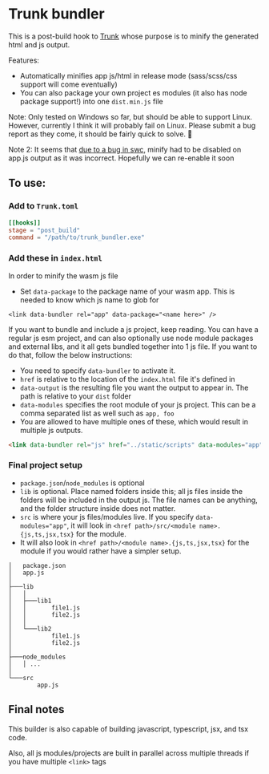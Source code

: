 # Trunk bundler

This is a post-build hook to [Trunk](https://github.com/thedodd/trunk/) whose purpose is to minify the generated html and js output.

Features:
- Automatically minifies app js/html in release mode (sass/scss/css support will come eventually)
- You can also package your own project es modules (it also has node package support!) into one `dist.min.js` file

Note: Only tested on Windows so far, but should be able to support Linux. However, currently I think it will probably fail on Linux. Please submit a bug report as they come, it should be fairly quick to solve. 🙂

Note 2: It seems that [due to a bug in swc](https://github.com/swc-project/swc/issues/7513), minify had to be disabled on app.js output as it was incorrect. Hopefully we can re-enable it soon

## To use:
### Add to `Trunk.toml`
```toml
[[hooks]]
stage = "post_build"
command = "/path/to/trunk_bundler.exe"
```

### Add these in `index.html`
In order to minify the wasm js file
- Set `data-package` to the package name of your wasm app. This is needed to know which js name to glob for

`<link data-bundler rel="app" data-package="<name here>" />`

If you want to bundle and include a js project, keep reading. You can have a regular js esm project, and can also optionally use node module packages and external libs, and it all gets bundled together into 1 js file. If you want to do that, follow the below instructions:
- You need to specify `data-bundler` to activate it.
- `href` is relative to the location of the `index.html` file it's defined in
- `data-output` is the resulting file you want the output to appear in. The path is relative to your `dist` folder
- `data-modules` specifies the root module of your js project. This can be a comma separated list as well such as `app, foo`
- You are allowed to have multiple ones of these, which would result in multiple js outputs.
```html
<link data-bundler rel="js" href="../static/scripts" data-modules="app" data-output="static/dist.min.js" />
```

### Final project setup
- `package.json`/`node_modules` is optional
- `lib` is optional. Place named folders inside this; all js files inside the folders will be included in the output js. The file names can be anything, and the folder structure inside does not matter.
- `src` is where your js files/modules live. If you specify `data-modules="app"`, it will look in `<href path>/src/<module name>.{js,ts,jsx,tsx}` for the module.
- It will also look in `<href path>/<module name>.{js,ts,jsx,tsx}` for the module if you would rather have a simpler setup.
```
│   package.json
│   app.js
│
├───lib
│   │
│   ├───lib1
│   │       file1.js
│   │       file2.js
│   │
│   └───lib2
│           file1.js
│           file2.js
│
├───node_modules
│   │ ...
│
└───src
        app.js
```

## Final notes
This builder is also capable of building javascript, typescript, jsx, and tsx code.

Also, all js modules/projects are built in parallel across multiple threads if you have multiple `<link>` tags
